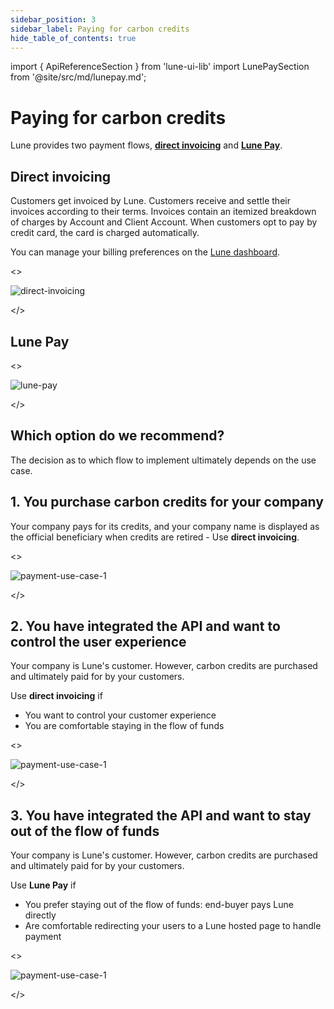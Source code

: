 ```yaml
---
sidebar_position: 3
sidebar_label: Paying for carbon credits
hide_table_of_contents: true
---
```


import { ApiReferenceSection } from 'lune-ui-lib'
import LunePaySection from '@site/src/md/lunepay.md';

# Paying for carbon credits

<div className="sections">

<ApiReferenceSection>
<div className="paragraphSections">

Lune provides two payment flows, [**direct invoicing**](#direct-invoicing) and [**Lune Pay**](#lune-pay).

<div>

## Direct invoicing

Customers get invoiced by Lune. Customers receive and settle their invoices according to their terms. Invoices contain an itemized breakdown of charges by Account and Client Account. When customers opt to pay by credit card, the card is charged automatically.

You can manage your billing preferences on the [Lune dashboard](https://dashboard.lune.co/settings/billing).

</div>
</div>

<>

![direct-invoicing](/img/direct-invoicing.png)

</>
</ApiReferenceSection>


<ApiReferenceSection>

<div>

## Lune Pay

<LunePaySection />

</div>

<>

![lune-pay](/img/payment-lunepay.png)

</>

</ApiReferenceSection>


## Which option do we recommend?

<ApiReferenceSection>
<div className="paragraphSections">

<div>

The decision as to which flow to implement ultimately depends on the use case.

## 1. You purchase carbon credits for your company

Your company pays for its credits, and your company name is displayed as the official beneficiary when credits are retired - Use **direct invoicing**.

</div>
</div>

<>

![payment-use-case-1](/img/payment-use-case-1.png)

</>

</ApiReferenceSection>

<ApiReferenceSection>
<div className="paragraphSections">

<div>

## 2. You have integrated the API and want to control the user experience

Your company is Lune's customer. However, carbon credits are purchased and ultimately paid for by your customers.

Use **direct invoicing** if

* You want to control your customer experience
* You are comfortable staying in the flow of funds

</div>
</div>

<>

![payment-use-case-1](/img/payment-use-case-2.png)

</>

</ApiReferenceSection>

<ApiReferenceSection>
<div className="paragraphSections">

<div>

## 3. You have integrated the API and want to stay out of the flow of funds

Your company is Lune's customer. However, carbon credits are purchased and ultimately paid for by your customers.

Use **Lune Pay** if

* You prefer staying out of the flow of funds: end-buyer pays Lune directly
* Are comfortable redirecting your users to a Lune hosted page to handle payment

</div>
</div>

<>

![payment-use-case-1](/img/payment-use-case-3.png)

</>

</ApiReferenceSection>

</div>

